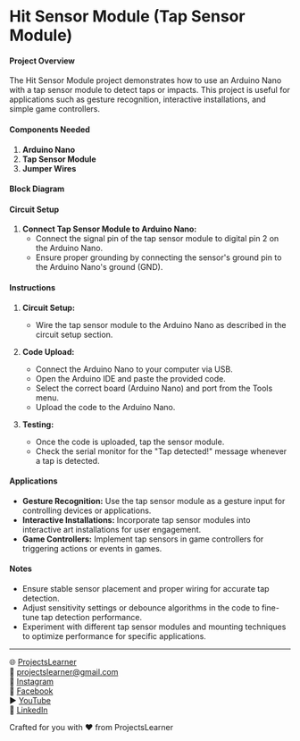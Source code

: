 # Hit Sensor Module (Tap Sensor Module)

#### Project Overview

The Hit Sensor Module project demonstrates how to use an Arduino Nano with a tap sensor module to detect taps or impacts. This project is useful for applications such as gesture recognition, interactive installations, and simple game controllers.

#### Components Needed

1. **Arduino Nano**
2. **Tap Sensor Module**
3. **Jumper Wires**

#### Block Diagram


#### Circuit Setup

1. **Connect Tap Sensor Module to Arduino Nano:**
   - Connect the signal pin of the tap sensor module to digital pin 2 on the Arduino Nano.
   - Ensure proper grounding by connecting the sensor's ground pin to the Arduino Nano's ground (GND).

#### Instructions

1. **Circuit Setup:**
   - Wire the tap sensor module to the Arduino Nano as described in the circuit setup section.

2. **Code Upload:**
   - Connect the Arduino Nano to your computer via USB.
   - Open the Arduino IDE and paste the provided code.
   - Select the correct board (Arduino Nano) and port from the Tools menu.
   - Upload the code to the Arduino Nano.

3. **Testing:**
   - Once the code is uploaded, tap the sensor module.
   - Check the serial monitor for the "Tap detected!" message whenever a tap is detected.

#### Applications

- **Gesture Recognition:** Use the tap sensor module as a gesture input for controlling devices or applications.
- **Interactive Installations:** Incorporate tap sensor modules into interactive art installations for user engagement.
- **Game Controllers:** Implement tap sensors in game controllers for triggering actions or events in games.

#### Notes

- Ensure stable sensor placement and proper wiring for accurate tap detection.
- Adjust sensitivity settings or debounce algorithms in the code to fine-tune tap detection performance.
- Experiment with different tap sensor modules and mounting techniques to optimize performance for specific applications.

---

🌐 [ProjectsLearner](https://projectslearner.com/learn/arduino-nano-hit-sensor-module-tap-sensor-module)  
📧 [projectslearner@gmail.com](mailto:projectslearner@gmail.com)  
📸 [Instagram](https://www.instagram.com/projectslearner/)  
📘 [Facebook](https://www.facebook.com/projectslearner)  
▶️ [YouTube](https://www.youtube.com/@ProjectsLearner)  
📘 [LinkedIn](https://www.linkedin.com/in/projectslearner)  

Crafted for you with ❤️ from ProjectsLearner